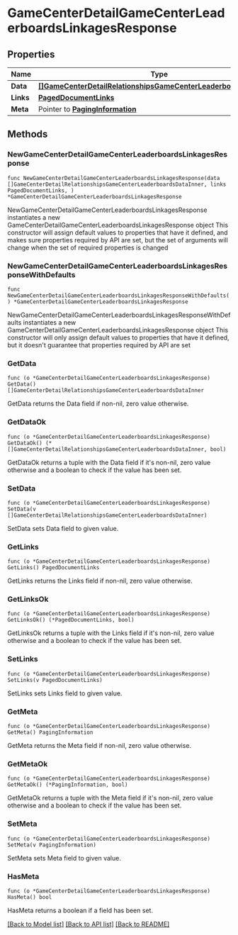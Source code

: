 # GameCenterDetailGameCenterLeaderboardsLinkagesResponse

## Properties

Name | Type | Description | Notes
------------ | ------------- | ------------- | -------------
**Data** | [**[]GameCenterDetailRelationshipsGameCenterLeaderboardsDataInner**](GameCenterDetailRelationshipsGameCenterLeaderboardsDataInner.md) |  | 
**Links** | [**PagedDocumentLinks**](PagedDocumentLinks.md) |  | 
**Meta** | Pointer to [**PagingInformation**](PagingInformation.md) |  | [optional] 

## Methods

### NewGameCenterDetailGameCenterLeaderboardsLinkagesResponse

`func NewGameCenterDetailGameCenterLeaderboardsLinkagesResponse(data []GameCenterDetailRelationshipsGameCenterLeaderboardsDataInner, links PagedDocumentLinks, ) *GameCenterDetailGameCenterLeaderboardsLinkagesResponse`

NewGameCenterDetailGameCenterLeaderboardsLinkagesResponse instantiates a new GameCenterDetailGameCenterLeaderboardsLinkagesResponse object
This constructor will assign default values to properties that have it defined,
and makes sure properties required by API are set, but the set of arguments
will change when the set of required properties is changed

### NewGameCenterDetailGameCenterLeaderboardsLinkagesResponseWithDefaults

`func NewGameCenterDetailGameCenterLeaderboardsLinkagesResponseWithDefaults() *GameCenterDetailGameCenterLeaderboardsLinkagesResponse`

NewGameCenterDetailGameCenterLeaderboardsLinkagesResponseWithDefaults instantiates a new GameCenterDetailGameCenterLeaderboardsLinkagesResponse object
This constructor will only assign default values to properties that have it defined,
but it doesn't guarantee that properties required by API are set

### GetData

`func (o *GameCenterDetailGameCenterLeaderboardsLinkagesResponse) GetData() []GameCenterDetailRelationshipsGameCenterLeaderboardsDataInner`

GetData returns the Data field if non-nil, zero value otherwise.

### GetDataOk

`func (o *GameCenterDetailGameCenterLeaderboardsLinkagesResponse) GetDataOk() (*[]GameCenterDetailRelationshipsGameCenterLeaderboardsDataInner, bool)`

GetDataOk returns a tuple with the Data field if it's non-nil, zero value otherwise
and a boolean to check if the value has been set.

### SetData

`func (o *GameCenterDetailGameCenterLeaderboardsLinkagesResponse) SetData(v []GameCenterDetailRelationshipsGameCenterLeaderboardsDataInner)`

SetData sets Data field to given value.


### GetLinks

`func (o *GameCenterDetailGameCenterLeaderboardsLinkagesResponse) GetLinks() PagedDocumentLinks`

GetLinks returns the Links field if non-nil, zero value otherwise.

### GetLinksOk

`func (o *GameCenterDetailGameCenterLeaderboardsLinkagesResponse) GetLinksOk() (*PagedDocumentLinks, bool)`

GetLinksOk returns a tuple with the Links field if it's non-nil, zero value otherwise
and a boolean to check if the value has been set.

### SetLinks

`func (o *GameCenterDetailGameCenterLeaderboardsLinkagesResponse) SetLinks(v PagedDocumentLinks)`

SetLinks sets Links field to given value.


### GetMeta

`func (o *GameCenterDetailGameCenterLeaderboardsLinkagesResponse) GetMeta() PagingInformation`

GetMeta returns the Meta field if non-nil, zero value otherwise.

### GetMetaOk

`func (o *GameCenterDetailGameCenterLeaderboardsLinkagesResponse) GetMetaOk() (*PagingInformation, bool)`

GetMetaOk returns a tuple with the Meta field if it's non-nil, zero value otherwise
and a boolean to check if the value has been set.

### SetMeta

`func (o *GameCenterDetailGameCenterLeaderboardsLinkagesResponse) SetMeta(v PagingInformation)`

SetMeta sets Meta field to given value.

### HasMeta

`func (o *GameCenterDetailGameCenterLeaderboardsLinkagesResponse) HasMeta() bool`

HasMeta returns a boolean if a field has been set.


[[Back to Model list]](../README.md#documentation-for-models) [[Back to API list]](../README.md#documentation-for-api-endpoints) [[Back to README]](../README.md)


